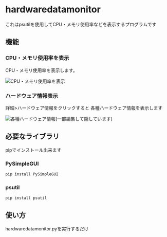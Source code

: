 # hardwaredatamonitor
これはpsutilを使用してCPU・メモリ使用率などを表示するプログラムです
## 機能
### CPU・メモリ使用率を表示
CPU・メモリ使用率を表示します。

![CPU・メモリ使用率を表示](https://istudio2628.files.wordpress.com/2022/09/pmm-1.jpg)
### ハードウェア情報表示
詳細>ハードウェア情報をクリックすると
各種ハードウェア情報を表示します

![各種ハードウェア情報(一部編集して隠しています)](https://istudio2628.files.wordpress.com/2022/09/pmm-2.jpg)

## 必要なライブラリ
pipでインストール出来ます
### PySimpleGUI
```bash
pip install PySimpleGUI
```
### psutil
```bash
pip install psutil
```
## 使い方
hardwaredatamonitor.pyを実行するだけ
